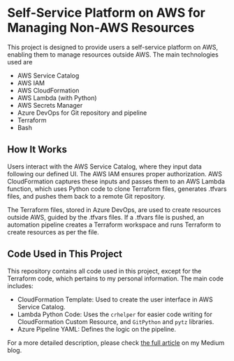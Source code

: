 # Self-Service Platform on AWS for Managing Non-AWS Resources

This project is designed to provide users a self-service platform on AWS, enabling them to manage resources outside AWS. The main technologies used are

- AWS Service Catalog
- AWS IAM
- AWS CloudFormation
- AWS Lambda (with Python)
- AWS Secrets Manager
- Azure DevOps for Git repository and pipeline
- Terraform
- Bash

## How It Works

Users interact with the AWS Service Catalog, where they input data following our defined UI. The AWS IAM ensures proper authorization. AWS CloudFormation captures these inputs and passes them to an AWS Lambda function, which uses Python code to clone Terraform files, generates .tfvars files, and pushes them back to a remote Git repository.

The Terraform files, stored in Azure DevOps, are used to create resources outside AWS, guided by the .tfvars files. If a .tfvars file is pushed, an automation pipeline creates a Terraform workspace and runs Terraform to create resources as per the file.

## Code Used in This Project

This repository contains all code used in this project, except for the Terraform code, which pertains to my personal information. The main code includes:

- CloudFormation Template: Used to create the user interface in AWS Service Catalog.
- Lambda Python Code: Uses the `crhelper` for easier code writing for CloudFormation Custom Resource, and `GitPython` and `pytz` libraries.
- Azure Pipeline YAML: Defines the logic on the pipeline.

For a more detailed description, please check [the full article](#) on my Medium blog.
